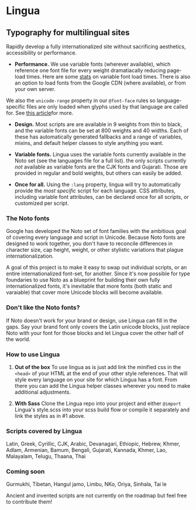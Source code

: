 # Lingua

## Typography for multilingual sites

Rapidly develop a fully internationalized site without sacrificing aesthetics, accessibility or performance.

- **Performance.** We use variable fonts (wherever available), which reference one font file for every weight dramatiacally reducing page-load times. Here are some [stats](https://css-tricks) on variable font load times. There is also an option to load fonts from the Google CDN (where available), or from your own server.

We also the `unicode-range` property in our `@font-face` rules so language-specific files are only loaded when glyphs used by that language are called for. See [this article](https://css-tricks.com/almanac/properties/u/unicode-range/)for more.

- **Design.** Most scripts are are available in 9 weights from thin to black, and the variable fonts can be set at 800 weights and 40 widths. Each of these has automatically generated fallbacks and a range of variables, mixins, and default helper classes to style anything you want.

- **Variable fonts.** Lingua uses the variable fonts currently available in the Noto set (see the languages file for a full list). the only scripts currently *not* available as variable fonts are the CJK fonts and Gujarati. Those are provided in regular and bold weights, but others can easily be added.

- **Once for all.** Using the `:lang` property, lingua will try to automatically provide the *most specific* script for each language. CSS attributes, including variable font attributes, can be declared once for all scripts, or customized per script.

### The Noto fonts

Google has developed the Noto set of font families with the ambitious goal of covering every language and script in Unicode. Because Noto fonts are designed to work together, you don't have to reconcile differences in character size, cap height, weight, or other stylistic variations that plague internationalization.

A goal of this project is to make it easy to swap out individual scripts, or an entire internationalized font-set, for another. Since it's now possible for type foundaries to use Noto as a blueprint for building their own fully internationalized fonts, it's inevitable that more fonts (both static and varaiable) that cover more Unicode blocks will become available.  

### Don't like the Noto fonts?

If Noto doesn't work for your brand or design, use Lingua can fill in the gaps. Say your brand font only covers the Latin unicode blocks, just replace Noto with your font for those blocks and let Lingua cover the other half of the world.

### How to use Lingua

1. **Out of the box** To use lingua as is just add link the minified css in the `<head>` of your HTML at the end of your other style references. That will style every language on your site for which Lingua has a font. From there you can add the Lingua helper classes wherever you need to make additional adjustments.

2. **With Sass** Clone the Lingua repo into your project and either `@import` Lingua's style.scss into your scss build flow or compile it separately and link the styles as in #1 above.

<!--3. **With NPM** Get the NPM module `npm i lingua-sass`, or yarn add lingua-sass. Then you can import the module into your build.-->

### Scripts covered by Lingua

Latin, Greek, Cyrillic, CJK, Arabic, Devanagari, Ethiopic, Hebrew, Khmer, Adlam, Armenian, Bamum, Bengali, Gujarati, Kannada, Khmer, Lao, Malayalam, Telugu, Thaana, Thai

### Coming soon

Gurmukhi, Tibetan, Hangul jamo, Limbu, NKo, Oriya, Sinhala, Tai le

Ancient and invented scripts are not currently on the roadmap but feel free to contribute them!
